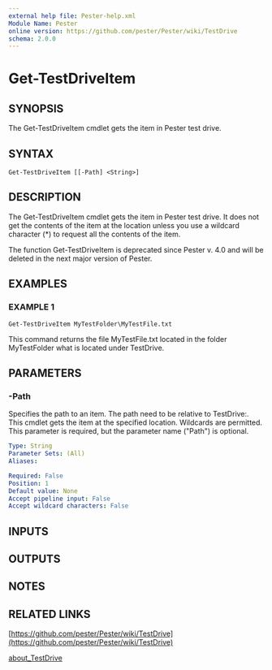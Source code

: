```yaml
---
external help file: Pester-help.xml
Module Name: Pester
online version: https://github.com/pester/Pester/wiki/TestDrive
schema: 2.0.0
---
```


# Get-TestDriveItem

## SYNOPSIS

The Get-TestDriveItem cmdlet gets the item in Pester test drive.

## SYNTAX

```
Get-TestDriveItem [[-Path] <String>]
```

## DESCRIPTION

The Get-TestDriveItem cmdlet gets the item in Pester test drive.
It does not
get the contents of the item at the location unless you use a wildcard
character (\*) to request all the contents of the item.

The function Get-TestDriveItem is deprecated since Pester v.
4.0
and will be deleted in the next major version of Pester.

## EXAMPLES

### EXAMPLE 1

```
Get-TestDriveItem MyTestFolder\MyTestFile.txt
```

This command returns the file MyTestFile.txt located in the folder MyTestFolder
what is located under TestDrive.

## PARAMETERS

### -Path

Specifies the path to an item.
The path need to be relative to TestDrive:.
This cmdlet gets the item at the specified location.
Wildcards are permitted.
This parameter is required, but the parameter name ("Path") is optional.

```yaml
Type: String
Parameter Sets: (All)
Aliases:

Required: False
Position: 1
Default value: None
Accept pipeline input: False
Accept wildcard characters: False
```

## INPUTS

## OUTPUTS

## NOTES

## RELATED LINKS

[https://github.com/pester/Pester/wiki/TestDrive](https://github.com/pester/Pester/wiki/TestDrive)

[about_TestDrive](about_TestDrive.md)

